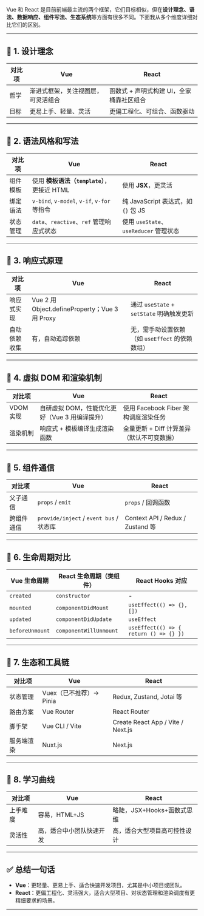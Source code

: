 Vue 和 React 是目前前端最主流的两个框架，它们目标相似，但在**设计理念、语法、数据响应、组件写法、生态系统**等方面有很多不同。下面我从多个维度详细对比它们的区别。

---

## 📌 1. **设计理念**

| 对比项 | Vue               | React                   |
| --- | ----------------- | ----------------------- |
| 哲学  | 渐进式框架，关注视图层，可灵活组合 | 函数式 + 声明式构建 UI，全家桶靠社区组合 |
| 目标  | 更易上手、轻量、灵活        | 更偏工程化、可组合、函数驱动          |

---

## 📌 2. **语法风格和写法**

| 对比项  | Vue                                      | React                           |
| ---- | ---------------------------------------- | ------------------------------- |
| 组件模板 | 使用 **模板语法（`template`）**，更接近 HTML         | 使用 **JSX**，更灵活                  |
| 绑定语法 | `v-bind`, `v-model`, `v-if`, `v-for` 等指令 | 纯 JavaScript 表达式，如 `{}` 包 JS    |
| 状态管理 | `data`、`reactive`、`ref` 管理响应式状态          | 使用 `useState`、`useReducer` 管理状态 |

---

## 📌 3. **响应式原理**

| 对比项    | Vue                                         | React                             |
| ------ | ------------------------------------------- | --------------------------------- |
| 响应式实现  | Vue 2 用 Object.defineProperty；Vue 3 用 Proxy | 通过 `useState` + `setState` 明确触发更新 |
| 自动依赖收集 | 有，自动追踪依赖                                    | 无，需手动设置依赖（如 `useEffect` 的依赖数组）    |

---

## 📌 4. **虚拟 DOM 和渲染机制**

| 对比项    | Vue                          | React                      |
| ------ | ---------------------------- | -------------------------- |
| VDOM实现 | 自研虚拟 DOM，性能优化更好（Vue 3 用编译提升） | 使用 Facebook Fiber 架构调度渲染任务 |
| 渲染机制   | 响应式 + 模板编译生成渲染函数             | 全量更新 + Diff 计算差异（默认不可变数据）  |

---

## 📌 5. **组件通信**

| 对比项   | Vue                                  | React                           |
| ----- | ------------------------------------ | ------------------------------- |
| 父子通信  | `props` / `emit`                     | `props` / 回调函数                  |
| 跨组件通信 | `provide/inject` / `event bus` / 状态库 | Context API / Redux / Zustand 等 |

---

## 📌 6. **生命周期对比**

| Vue 生命周期        | React 生命周期（类组件）        | React Hooks 对应                         |
| --------------- | ---------------------- | -------------------------------------- |
| `created`       | `constructor`          | -                                      |
| `mounted`       | `componentDidMount`    | `useEffect(() => {}, [])`              |
| `updated`       | `componentDidUpdate`   | `useEffect`                            |
| `beforeUnmount` | `componentWillUnmount` | `useEffect(() => { return () => {} })` |

---

## 📌 7. **生态和工具链**

| 对比项   | Vue               | React                             |
| ----- | ----------------- | --------------------------------- |
| 状态管理  | Vuex（已不推荐）→ Pinia | Redux, Zustand, Jotai 等           |
| 路由方案  | Vue Router        | React Router                      |
| 脚手架   | Vue CLI / Vite    | Create React App / Vite / Next.js |
| 服务端渲染 | Nuxt.js           | Next.js                           |

---

## 📌 8. **学习曲线**

| 对比项  | Vue          | React              |
| ---- | ------------ | ------------------ |
| 上手难度 | 容易，HTML+JS   | 略陡，JSX+Hooks+函数式思维 |
| 灵活性  | 高，适合中小团队快速开发 | 高，适合大型项目高可控性设计     |

---

## ✅ 总结一句话

* **Vue**：更轻量、更易上手、适合快速开发项目，尤其是中小项目或团队。
* **React**：更偏工程化、灵活强大，适合大型项目、对状态管理和渲染调度有更精细要求的场景。

---